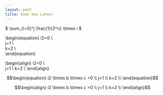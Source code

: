 ```yaml
---
layout: post
title: Even has Latex!
---
```


$ \sum_{i=0}^j \frac{1}{2^n} \times i $

\begin{equation}
i2=0 \\\
j=1 \\\
k=2 \\\
\end{equation}

\begin{align}
i2=0 \\\
j=1 \\
k=2 \\
\end{align}

$$\begin{equation}
i2 \times b \times c =0 \\
j=1 \\
k=2 \\
\end{equation}$$

$$\begin{align}
i2 \times b \times c =0 \\
j=1 \\
k=2 \\
\end{align}$$
